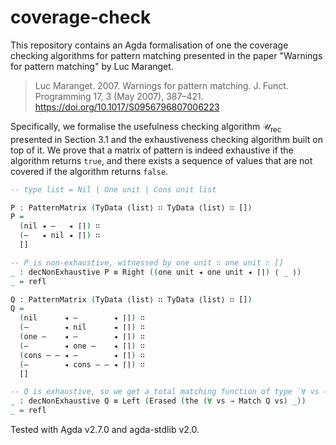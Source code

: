 # coverage-check

This repository contains an Agda formalisation of one the coverage checking algorithms for pattern matching presented in the paper "Warnings for pattern matching" by Luc Maranget.

> Luc Maranget. 2007. Warnings for pattern matching. J. Funct. Programming 17, 3 (May 2007), 387–421. <https://doi.org/10.1017/S0956796807006223>

Specifically, we formalise the usefulness checking algorithm $\mathcal{U}_\text{rec}$ presented in Section 3.1 and the exhaustiveness checking algorithm built on top of it.
We prove that a matrix of pattern is indeed exhaustive if the algorithm returns `true`, and there exists a sequence of values that are not covered if the algorithm returns `false`.

```agda
-- type list = Nil | One unit | Cons unit list

P : PatternMatrix (TyData ⟨list⟩ ∷ TyData ⟨list⟩ ∷ [])
P =
  (nil ◂ —   ◂ ⌈⌉) ∷
  (—   ◂ nil ◂ ⌈⌉) ∷
  []

-- P is non-exhaustive, witnessed by one unit ∷ one unit ∷ []
_ : decNonExhaustive P ≡ Right ((one unit ◂ one unit ◂ ⌈⌉) ⟨ _ ⟩)
_ = refl

Q : PatternMatrix (TyData ⟨list⟩ ∷ TyData ⟨list⟩ ∷ [])
Q =
  (nil      ◂ —        ◂ ⌈⌉) ∷
  (—        ◂ nil      ◂ ⌈⌉) ∷
  (one —    ◂ —        ◂ ⌈⌉) ∷
  (—        ◂ one —    ◂ ⌈⌉) ∷
  (cons — — ◂ —        ◂ ⌈⌉) ∷
  (—        ◂ cons — — ◂ ⌈⌉) ∷
  []

-- Q is exhaustive, so we get a total matching function of type `∀ vs → Match Q vs` inside the inj₁
_ : decNonExhaustive Q ≡ Left (Erased (the (∀ vs → Match Q vs) _))
_ = refl

```

Tested with Agda v2.7.0 and agda-stdlib v2.0.
